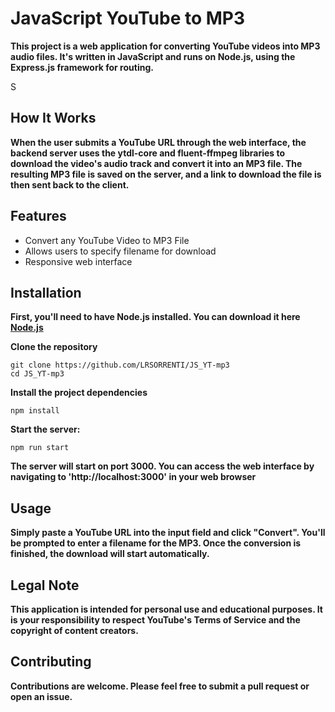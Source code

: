 # JavaScript YouTube to MP3

**This project is a web application for converting YouTube videos into MP3 audio files. It's written in JavaScript and runs on Node.js, using the Express.js framework for routing.**

S

## How It Works

**When the user submits a YouTube URL through the web interface, the backend server uses the ytdl-core and fluent-ffmpeg libraries to download the video's audio track and convert it into an MP3 file. The resulting MP3 file is saved on the server, and a link to download the file is then sent back to the client.**

## Features

- Convert any YouTube Video to MP3 File
- Allows users to specify filename for download
- Responsive web interface

## Installation

**First, you'll need to have Node.js installed. You can download it here** **[Node.js](https://nodejs.org)**

**Clone the repository**

```console
git clone https://github.com/LRSORRENTI/JS_YT-mp3
cd JS_YT-mp3
```

**Install the project dependencies**

```console
npm install
```

**Start the server:**

```console
npm run start
```

**The server will start on port 3000. You can access the web interface by navigating to 'http://localhost:3000' in your web browser**

## Usage

**Simply paste a YouTube URL into the input field and click "Convert". You'll be prompted to enter a filename for the MP3. Once the conversion is finished, the download will start automatically.**

## Legal Note

**This application is intended for personal use and educational purposes. It is your responsibility to respect YouTube's Terms of Service and the copyright of content creators.**

## Contributing

**Contributions are welcome. Please feel free to submit a pull request or open an issue.**
